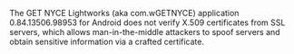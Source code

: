 The GET NYCE Lightworks (aka com.wGETNYCE) application 0.84.13506.98953 for Android does not verify X.509 certificates from SSL servers, which allows man-in-the-middle attackers to spoof servers and obtain sensitive information via a crafted certificate.